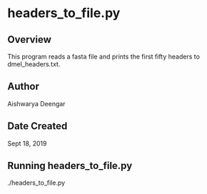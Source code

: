 # headers_to_file.py

## Overview

This program reads a fasta file and prints the first fifty headers to
dmel_headers.txt.

## Author

Aishwarya Deengar       

## Date Created

Sept 18, 2019

## Running headers_to_file.py

./headers_to_file.py
